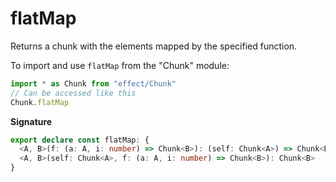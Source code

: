 # flatMap

Returns a chunk with the elements mapped by the specified function.

To import and use `flatMap` from the "Chunk" module:

```ts
import * as Chunk from "effect/Chunk"
// Can be accessed like this
Chunk.flatMap
```

**Signature**

```ts
export declare const flatMap: {
  <A, B>(f: (a: A, i: number) => Chunk<B>): (self: Chunk<A>) => Chunk<B>
  <A, B>(self: Chunk<A>, f: (a: A, i: number) => Chunk<B>): Chunk<B>
}
```
